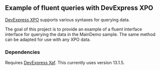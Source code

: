 ## Example of fluent queries with DevExpress XPO ##

[DevExpress XPO](http://www.devexpress.com/Products/NET/ORM/) supports various syntaxes for querying data.

The goal of this project is to provide an example of a fluent interface interface for querying the data in the MainDemo sample. The same method can be adapted for use with any XPO data.

### Dependencies ###

Requires [DevExpress Xaf](http://www.devexpress.com/Products/NET/Application_Framework/). This currently uses version 13.1.5.